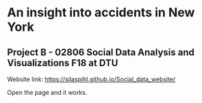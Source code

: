 # An insight into accidents in New York
## Project B - 02806 Social Data Analysis and Visualizations F18 at DTU

Website link: https://silaspihl.github.io/Social_data_website/

Open the page and it works.